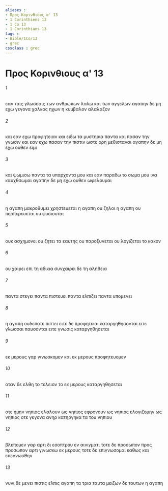 ```yaml
---
aliases : 
- Προς Κορινθιους α' 13
- 1 Corinthiens 13
- 1 Co 13
- 1 Corinthians 13
tags : 
- Bible/1Co/13
- grec
cssclass : grec
---
```


# Προς Κορινθιους α' 13

###### 1
εαν ταις γλωσσαις των ανθρωπων λαλω και των αγγελων αγαπην δε μη εχω γεγονα χαλκος ηχων η κυμβαλον αλαλαζον
###### 2
και εαν εχω προφητειαν και ειδω τα μυστηρια παντα και πασαν την γνωσιν και εαν εχω πασαν την πιστιν ωστε ορη μεθισταναι αγαπην δε μη εχω ουθεν ειμι
###### 3
και ψωμισω παντα τα υπαρχοντα μου και εαν παραδω το σωμα μου ινα καυχθσωμαι αγαπην δε μη εχω ουθεν ωφελουμαι
###### 4
η αγαπη μακροθυμει χρηστευεται η αγαπη ου ζηλοι η αγαπη ου περπερευεται ου φυσιουται
###### 5
ουκ ασχημονει ου ζητει τα εαυτης ου παροξυνεται ου λογιζεται το κακον
###### 6
ου χαιρει επι τη αδικια συνχαιρει δε τη αληθεια
###### 7
παντα στεγει παντα πιστευει παντα ελπιζει παντα υπομενει
###### 8
η αγαπη ουδεποτε πιπτει ειτε δε προφητειαι καταργηθησονται ειτε γλωσσαι παυσονται ειτε γνωσις καταργηθησεται
###### 9
εκ μερους γαρ γινωσκομεν και εκ μερους προφητευομεν
###### 10
οταν δε ελθη το τελειον το εκ μερους καταργηθησεται
###### 11
οτε ημην νηπιος ελαλουν ως νηπιος εφρονουν ως νηπιος ελογιζομην ως νηπιος οτε γεγονα ανηρ κατηργηκα τα του νηπιου
###### 12
βλεπομεν γαρ αρτι δι εσοπτρου εν αινιγματι τοτε δε προσωπον προς προσωπον αρτι γινωσκω εκ μερους τοτε δε επιγνωσομαι καθως και επεγνωσθην
###### 13
νυνι δε μενει πιστις ελπις αγαπη τα τρια ταυτα μειζων δε τουτων η αγαπη

